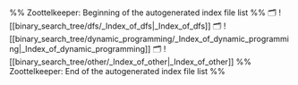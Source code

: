 %% Zoottelkeeper: Beginning of the autogenerated index file list  %%
🗂️ ![[binary_search_tree/dfs/_Index_of_dfs|_Index_of_dfs]]
🗂️ ![[binary_search_tree/dynamic_programming/_Index_of_dynamic_programming|_Index_of_dynamic_programming]]
🗂️ ![[binary_search_tree/other/_Index_of_other|_Index_of_other]]
%% Zoottelkeeper: End of the autogenerated index file list  %%
